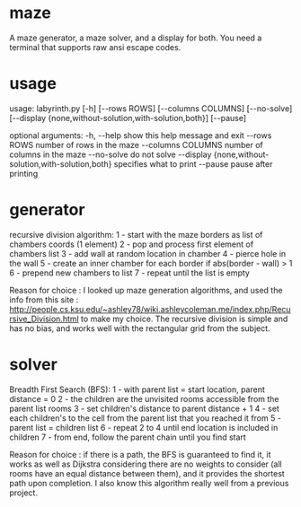 # maze
A maze generator, a maze solver, and a display for both.
You need a terminal that supports raw ansi escape codes.

# usage
usage: labyrinth.py [-h] [--rows ROWS] [--columns COLUMNS] [--no-solve]
                    [--display {none,without-solution,with-solution,both}]
                    [--pause]

optional arguments:
  -h, --help            show this help message and exit
  --rows ROWS           number of rows in the maze
  --columns COLUMNS     number of columns in the maze
  --no-solve            do not solve
  --display {none,without-solution,with-solution,both}
                        specifies what to print
  --pause               pause after printing

# generator
recursive division algorithm:
1 - start with the maze borders as list of chambers coords (1 element)
2 - pop and process first element of chambers list
3 - add wall at random location in chamber
4 - pierce hole in the wall
5 - create an inner chamber for each border if abs(border - wall) > 1
6 - prepend new chambers to list
7 - repeat until the list is empty

Reason for choice : I looked up maze generation algorithms, and used the info 
from this site : http://people.cs.ksu.edu/~ashley78/wiki.ashleycoleman.me/index.php/Recursive_Division.html
to make my choice.
The recursive division is simple and has no bias, and works well with the
rectangular grid from the subject.

# solver
Breadth First Search (BFS):
1 - with parent list = start location, parent distance = 0
2 - the children are the unvisited rooms accessible from the parent list rooms
3 - set children's distance to parent distance + 1
4 - set each children's to the cell from the parent list that you reached it
from
5 - parent list = children list
6 - repeat 2 to 4 until end location is included in children
7 - from end, follow the parent chain until you find start

Reason for choice : if there is a path, the BFS is guaranteed to find it, it
works as well as Dijkstra considering there are no weights to consider (all 
rooms have an equal distance between them), and it provides the shortest path
upon completion.
I also know this algorithm really well from a previous project.
